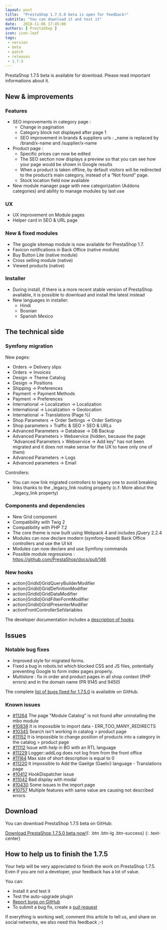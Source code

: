 ```yaml
---
layout: post
title:  "PrestaShop 1.7.5.0 beta is open for feedback!"
subtitle: "You can download it and test it"
date:   2018-11-06 17:45:00
authors: [ PrestaShop ]
icon: icon-leaf
tags:
 - version
 - beta
 - patch
 - releases
 - 1.7.5
---
```


PrestaShop 1.7.5 beta is available for download. Please read important informations about it.

## New & improvements

### Features

- SEO improvements in category page :
  - Change in pagination
  - Category block not displayed after page 1
  - SEO improvement in brands & suppliers urls : _name is replaced by /brand/x-name and /supplier/x-name 
- Product page :
  - Specific prices can now be edited
  - The SEO section now displays a preview so that you can see how your page would be shown in Google results
  - When a product is taken offline, by default visitors will be redirected to the product’s main category, instead of a “Not found” page.
  - Stock location field now available
- New module manager page with new categorization (Addons categories) and ability to manage modules by last use


### UX

- UX improvement on Module pages
- Helper card in SEO & URL page

### New & fixed modules

- The google sitemap module is now available for PrestaShop 1.7.
- Favicon notifications in Back Office (native module)
- Buy Button Lite (native module)
- Cross selling module (native)
- Viewed products (native)


### Installer

- During install, if there is a more recent stable version of PrestaShop available, it is possible to download and install the latest instead
- New languages in installer:
  - Hindi
  - Bosnian
  - Spanish Mexico
 

## The technical side

### Symfony migration

New pages:
- Orders -> Delivery slips
- Orders -> Invoices
- Design -> Theme Catalog
- Design -> Positions
- Shipping -> Preferences
- Payment -> Payment Methods
- Payment -> Preferences
- International -> Localization -> Localization
- International -> Localization -> Geolocation
- International -> Translations (Page ½)
- Shop Parameters -> Order Settings -> Order Settings
- Shop parameters > Traffic & SEO > SEO & URLs
- Advanced Parameters -> Database -> DB Backup
- Advanced Parameters > Webservice (hidden, because the page "Advanced Parameters > Webservice -> Add key" has not been migrated and it does not make sense for the UX to have only one of them)
- Advanced Parameters -> Logs
- Advanced parameters -> Email

Controllers:
- You can now link migrated controllers to legacy one to avoid breaking links thanks to the _legacy_link routing property (c.f: More about the _legacy_link property)

### Components and dependencies

- New Grid component
- Compatibility with Twig 2
- Compatibility with PHP 7.2
- The core theme is now built using Webpack 4 and includes jQuery 2.2.4
- Modules can now declare modern (symfony-based) Back Office controllers and use the UI kit
- Modules can now declare and use Symfony commands
- Possible module regressions : https://github.com/PrestaShop/docs/pull/146


### New hooks

- action{GridId}GridQueryBuilderModifier
- action{GridId}GridDefinitionModifier
- action{GridId}GridDataModifier
- action{GridId}GridFilterFormModifier
- action{GridId}GridPresenterModifier
- actionFrontControllerSetVariables

The developer documentation includes a [description of hooks](https://devdocs.prestashop.com/1.7/modules/concepts/hooks/list-of-hooks/).

## Issues

### Notable bug fixes

- Improved style for migrated forms.
- Fixed a bug in robots.txt which blocked CSS and JS files, potentially preventing Google to form index pages properly.
- Multistore : fix in order and product pages in all shop context (PHP errors) and in the domain name (PR 9145 and 9450)

The complete [list of bugs fixed for 1.7.5.0](https://github.com/PrestaShop/PrestaShop/issues?utf8=%E2%9C%93&q=is%3Aissue+milestone%3A1.7.5.0+label%3Afixed) is availaible on GitHub.

### Known issues

- [#11264](https://github.com/PrestaShop/PrestaShop/issues/11264) The page "Module Catalog" is not found after uninstalling the mbo module
- [#10838](https://github.com/PrestaShop/PrestaShop/issues/10838) It is impossible to import data - ERR_TOO_MANY_REDIRECTS
- [#10345](https://github.com/PrestaShop/PrestaShop/issues/10345) Search isn't working in catalog > product page
- [#11152](https://github.com/PrestaShop/PrestaShop/issues/11152) It is impossible to change position of products into a category in the catalog > product page
- [#11112](https://github.com/PrestaShop/PrestaShop/issues/11112) Issue with help in BO with an RTL language
- [#11229](https://github.com/PrestaShop/PrestaShop/issues/11229) Logger::addLog does not log from from the front office
- [#11164](https://github.com/PrestaShop/PrestaShop/issues/11164) Max size of short description is equal to 0
- [#11220](https://github.com/PrestaShop/PrestaShop/issues/11220) It impossible to Add the Gaeilge (Gaelic) language - Translations page
- [#10412](https://github.com/PrestaShop/PrestaShop/issues/10412) HookDispatcher issue
- [#11042](https://github.com/PrestaShop/PrestaShop/issues/11042) Bad display with modal
- [#10430](https://github.com/PrestaShop/PrestaShop/issues/10430) Some issues in the import page
- [#10757](https://github.com/PrestaShop/PrestaShop/issues/10757) Multiple features with same value are causing not described errors

## Download

You can download PrestaShop 1.7.5 beta on GitHub:  

[Download PrestaShop 1.7.5.0 beta now!](https://github.com/PrestaShop/PrestaShop/releases){: .btn .btn-lg .btn-success}
{: .text-center}

## How to help us to finish the 1.7.5

Your help will be very appreciated to finish the work on PrestaShop 1.7.5. Even if you are not a developer, your feedback has a lot of value.

You can:
 - Install it and test it
 - Test the auto-upgrade plugin
 - [Report bugs on GitHub](https://github.com/PrestaShop/PrestaShop/issues)
 - To submit a bug fix, create a [pull request](https://github.com/PrestaShop/PrestaShop/compare)
 
 If everything is working well, comment this article to tell us, and share on social networks, we also need this feedback ;-)
